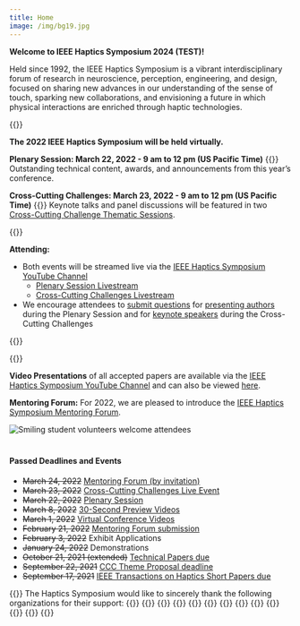```yaml
---
title: Home
image: /img/bg19.jpg
---
```

**Welcome to IEEE Haptics Symposium 2024 (TEST)!**

Held since 1992, the IEEE Haptics Symposium is a vibrant interdisciplinary forum of research in neuroscience, perception, engineering, and design, focused on sharing new advances in our understanding of the sense of touch, sparking new collaborations, and envisioning a future in which physical interactions are enriched through haptic technologies.  

{{<simpleLineBreak>}}

**The 2022 IEEE Haptics Symposium will be held virtually.**

**Plenary Session: March 22, 2022 - 9 am to 12 pm (US Pacific Time)** {{<simpleBR>}}
Outstanding technical content, awards, and announcements from this year’s conference.

**Cross-Cutting Challenges: March 23, 2022 - 9 am to 12 pm (US Pacific Time)** {{<simpleBR>}}
Keynote talks and panel discussions will be featured in two [Cross-Cutting Challenge Thematic Sessions](/program/).

{{<insertRawHTML>}}

<div style="font-weight: bold">Attending:</div>
<ul>
<li>Both events will be streamed live via the <a href="https://www.youtube.com/channel/UC1YjMwrg8Hk6uAtyWb62yAw">IEEE Haptics Symposium YouTube Channel</a>
    <ul style="margin-bottom:0">
    <li><a href="https://youtu.be/hkRaVJbKHy8">Plenary Session Livestream</a></li>
    <li><a href="https://youtu.be/AITyBiz453k">Cross-Cutting Challenges Livestream</a></li>
    </ul>
<li>We encourage attendees to <a href="https://app.sli.do/event/dDTv35pxYGzzrMhyWpGVJx">submit questions</a> for <a href="/program/program-overview/">presenting authors</a> during the Plenary Session and for <a href="/program/program-overview/#ccc">keynote speakers</a> during the Cross-Cutting Challenges
</ul>
{{</insertRawHTML>}}

{{<simpleLineBreak>}}

**Video Presentations** of all accepted papers are available via the [IEEE Haptics Symposium YouTube Channel](https://www.youtube.com/channel/UC1YjMwrg8Hk6uAtyWb62yAw) and can also be viewed [here](/program/VideoPresentations).

**Mentoring Forum:** For 2022, we are pleased to introduce the [IEEE Haptics Symposium Mentoring Forum](/presenting/mentoring-forum).

![Smiling student volunteers welcome attendees](/img/slide-image-6-crop.jpg)

<hr style="height:6px; visibility:hidden;" />

#### Passed Deadlines and Events

* ~~March 24, 2022~~ [Mentoring Forum (by invitation)](/program/mentoring-forum)
* ~~March 23, 2022~~ [Cross-Cutting Challenges Live Event](/program/program-overview#ccc)
* ~~March 22, 2022~~ [Plenary Session](/program/program-overview#plenary)
* ~~March 8, 2022~~ [30-Second Preview Videos](/presenting/video-instructions)
* ~~March 1, 2022~~ [Virtual Conference Videos](/presenting/video-instructions)
* ~~February 21, 2022~~ [Mentoring Forum submission](/presenting/mentoring-forum)
* ~~February 3, 2022~~ Exhibit Applications
* ~~January 24, 2022~~ Demonstrations
* ~~October 21, 2021 (extended)~~ [Technical Papers due](/presenting/technical-papers/)
* ~~September 22, 2021~~ [CCC Theme Proposal deadline](/presenting/cross-cutting-challenges/)
* ~~September 17, 2021~~ [IEEE Transactions on Haptics Short Papers due](/presenting/transactions-on-haptics-early-submission/)

{{<simpleLineBreak>}}
The Haptics Symposium would like to sincerely thank the following organizations for their support:
{{<sponsorFlexContainer contentJustification="center">}}
    {{<sponsorLogo imFile="/img/hs2022_Sponsor-Technical1.jpg" imWidth="100%" containerWidth="14%">}}
    {{<sponsorLogo imFile="/img/hs2022_Sponsor-Technical2.jpg" imWidth="100%" containerWidth="14%">}}
    {{<sponsorLogo imFile="/img/hs2022_Sponsor-Technical3.jpg" imWidth="100%" containerWidth="24%">}}
{{</sponsorFlexContainer>}}
{{<sponsorFlexContainer contentJustification="center">}}
    {{<sponsorLogo imFile="/img/hs2022_Sponsor-Diamond1.png" imWidth="100%" containerWidth="14%">}}
    {{<sponsorLogo imFile="/img/hs2022_Sponsor-Diamond2.png" imWidth="100%" containerWidth="14%">}}
    {{<sponsorLogo imFile="/img/hs2022_Sponsor-Gold1.jpg" imWidth="100%" containerWidth="14%">}}
    {{<sponsorLogo imFile="/img/hs2022_Sponsor-Award1.png" imWidth="100%" containerWidth="14%">}}
    {{<sponsorLogo imFile="/img/hs2022_Sponsor-Award2.png" imWidth="100%" containerWidth="14%">}}
    {{<sponsorLogo imFile="/img/hs2022_Sponsor-SRS1.png" imWidth="100%" containerWidth="14%">}}
{{</sponsorFlexContainer>}}

<!--

\*\*Update:\*\* The 2022 IEEE Haptics Symposium is transitioning to a \*\*virtual conference format.\*\* The live streaming video event will take place on \*\*Tuesday, March 22, 2022 - 9am to 12pm US Pacific Time\*\* (16:00 to 19:00 UTC). The Cross-Cutting Challenges live video event will take place on \*\*Wednesday, March 23, 2022 - 9am to 12pm US Pacific Time\*\* (16:00 to 19:00 UTC). Please visit the \[conference program](/program/program-overview/) for more information.

The 2022 IEEE Haptics Symposium is transitioning to a \*\*virtual conference format.\*\*  The outstanding technical content in this year’s conference will be shared via a livestream event that will take place in late March 2022, as part of the virtual conference.  Further details about the virtual conference program, registration, and opportunities for participation will be available in the near future.

Submissions for Exhibits and Demonstrations are not being accepted for the virtual conference.  A newly introduced \[Mentoring Forum](/presenting/mentoring-forum/) track will replace the Works-in-Progress track and provide unique opportunities for participation by students and postdoctoral researchers.

{{<simpleLineBreak>}}

-->

<!--
### Haptics Symposium 2022 Plenary Session - Streamed on March 22 at 9:00 am (PT) \[(Rewatch the session)](https://youtu.be/hkRaVJbKHy8)
### Haptics Symposium 2022 Cross-Cutting Challenges - Live on March 23 at 9:00 am (PT)
-->

<!--
{{<insertRawHTML>}}
<div style="width:100% height:100%; flex-wrap:wrap;" class="flex db-l">
    <div class="mv2" style="float: left; width:70%; position:relative; padding-bottom: 39.375%; min-width:400px; min-height:225px">
        <iframe width="100%" height="100%" style="float:left; top:0; left:0; position:absolute" src="https://www.youtube.com/embed/AITyBiz453k" title="YouTube video player" allowfullscreen></iframe> 
    </div><div class="mv2" style="float: left; width:30%; height:100%; position:relative; padding-bottom: 39.4%; min-width: 350px; min-height:460px">
        <iframe src="https://app.sli.do/event/dDTv35pxYGzzrMhyWpGVJx" height="100%" width="100%" frameBorder="0" style="position:absolute; border:none" title="Slido"></iframe>
    </div>
    <div class="pt3 cf"></div>
</div>
{{</insertRawHTML>}}

To access the \*\*written conference proceedings\*\*, attendees and authors may register for free via this \[form](https://forms.gle/f96Qk3jSLZ54cH269).

{{<simpleLineBreak>}}


- \*\*TBA\*\* \[Works-in-Progress Papers](/presenting/work-in-progress-wip-papers/)
 - \*\*November 19, 2021\*\* \[Cross-Cutting Challenges Individual Submission](/presenting/cross-cutting-challenges/) REMOVED on 1-5 by Greg
 - \~\~October 13, 2021\~\~ \*\*October 21, 2021 (extended)\*\* \[Technical Papers due](/presenting/technical-papers/) REMOVED ON 10-29 by Greg 
-->

<!--
To access the <span style="font-weight:bold">written conference proceedings</span>, attendees and authors may register for free via this {{<simpleHyperlink text="form" link="https://forms.gle/f96Qk3jSLZ54cH269">}}.

The 2022 conference will include \[cross-cutting challenge](/program/) sessions, \[technical paper](/presenting/technical-papers/) sessions presenting the latest advances in haptics,  hands-on haptic demonstrations, and work-in-progress posters. An exciting social activities program will provide opportunities for socializing and networking.

Once again for 2022, a \[conference journal papers track](/presenting/transactions-on-haptics-early-submission) provides the opportunity for authors to present new findings at the conference for simultaneous publication in IEEE Transactions on Haptics.
-->
